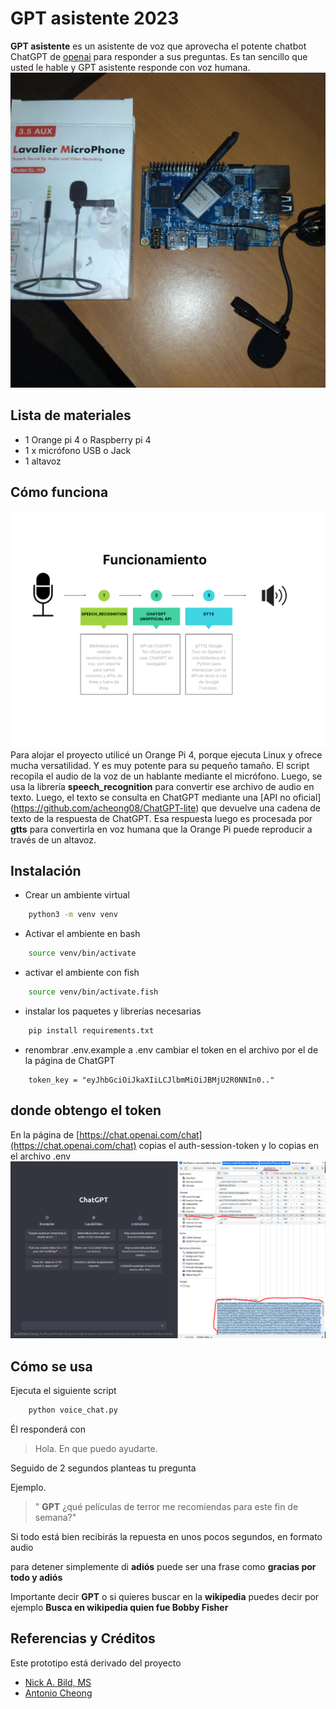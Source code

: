 # GPT asistente 2023

**GPT asistente** es un asistente de voz que aprovecha el potente chatbot ChatGPT de [openai](https://openai.com/) para responder a sus preguntas. Es tan sencillo que usted le hable y GPT asistente responde con voz humana.
![](main.jpeg)
## Lista de materiales

- 1 Orange pi 4 o Raspberry pi 4
- 1 x micrófono USB o Jack
- 1 altavoz

## Cómo funciona
![](chatGPT.png)
Para alojar el proyecto utilicé un Orange Pi 4, porque ejecuta Linux y ofrece mucha versatilidad. Y es muy potente para su pequeño tamaño. El script recopila el audio de la voz de un hablante mediante el micrófono. Luego, se usa la librería **speech_recognition** para convertir ese archivo de audio en texto. Luego, el texto se consulta en ChatGPT mediante una [API no oficial] (https://github.com/acheong08/ChatGPT-lite) que devuelve una cadena de texto de la respuesta de ChatGPT. Esa respuesta luego es procesada por **gtts** para convertirla en voz humana que la Orange Pi puede reproducir a través de un altavoz.

## Instalación 
- Crear un ambiente virtual

```sh
	python3 -m venv venv
 ```
- Activar el ambiente en bash

```sh
	source venv/bin/activate 
```
- activar el ambiente con fish
```sh
	source venv/bin/activate.fish 
```
- instalar los paquetes y librerías necesarias 
```sh
	pip install requirements.txt 
```

- renombrar .env.example a .env cambiar el token en el archivo por el de la página de ChatGPT
```env
	token_key = "eyJhbGciOiJkaXIiLCJlbmMiOiJBMjU2R0NNIn0.."
```

## donde obtengo el token 
En la página de [https://chat.openai.com/chat](https://chat.openai.com/chat) copias el auth-session-token y lo copias en el archivo .env
![](cap1.png)

## Cómo se usa
Ejecuta el siguiente script
```sh
    python voice_chat.py
```

Él responderá con

> Hola. En que puedo ayudarte.

Seguido de 2 segundos planteas tu pregunta 

Ejemplo.

> " **GPT** ¿qué películas  de terror me recomiendas para este fin de semana?"

Si todo está bien recibirás la repuesta en unos pocos segundos, en formato audio 

para detener simplemente di **adiós** puede ser una frase como **gracias por todo y adiós**

Importante decir **GPT** o si quieres buscar en la **wikipedia** puedes decir por ejemplo **Busca en wikipedia quien fue Bobby Fisher**


## Referencias y Créditos 
Este prototipo está derivado del proyecto
- [Nick A. Bild, MS](https://github.com/nickbild/voice_chatgpt)
- [Antonio Cheong](https://github.com/acheong08/ChatGPT-lite)

